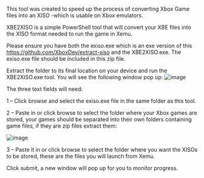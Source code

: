This tool was created to speed up the process of converting Xbox Game files into an XISO -which is usable on Xbox emulators.





XBE2XISO is a simple PowerShell tool that will convert your XBE files into the XISO format needed to run the game in Xemu.

Please ensure you have both the exiso.exe which is an exe version of this https://github.com/XboxDev/extract-xiso and the XBE2XISO.exe. The exiso.exe file should be included in this zip file.

Extract the folder to its final location on your device and run the XBE2XISO.exe tool. You will see the following window pop up:
 ![image](https://github.com/user-attachments/assets/7ff9e58f-6f82-4962-ae02-3df6be503b3a)

The three text fields will need:

1 – Click browse and select the exiso.exe file in the same folder as this tool.

2 – Paste in or click browse to select the folder where your Xbox games are stored, your games should be separated into their own folders containing game files, if they are zip files extract them:

 ![image](https://github.com/user-attachments/assets/8131d90b-c9ff-47dc-a8cf-cd65a8efe283)

3 – Paste it in or click browse to select the folder where you want the XISOs to be stored, these are the files you will launch from Xemu.

Click submit, a new window will pop up for you to monitor progress.
